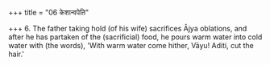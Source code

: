 +++
title = "06 केशान्वपेति"

+++
6. The father taking hold (of his wife) sacrifices Ājya oblations, and after he has partaken of the (sacrificial) food, he pours warm water into cold water with (the words), 'With warm water come hither, Vāyu! Aditi, cut the hair.'
